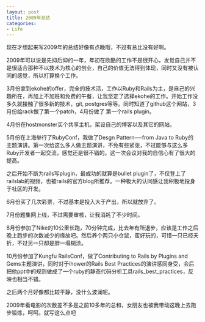 ```yaml
---
layout: post
title: 2009年总结
categories:
- Life
---
```

现在才想起来写2009年的总结好像有点晚哦，不过有总比没有好啊。

2009年可以说是先抑后仰的一年，年初在欧酷的工作不是很开心，发觉自己并不是很适合那种不以技术为核心的创业，自己的价值无法得到体现，同时又没有被认同的感觉，所以打算换个工作。

3月份拿到ekohe的offer，完全的技术活，工作以Ruby和Rails为主，是自己的兴趣所在，再加上不加班和免费的午餐，让我坚定了选择ekohe的工作。开始工作没多久就接触了很多新的技术，git, postgres等等。同时知道了github这个网站，3月份给rack做了第一个patch，4月份做了 第一个rails plugin。

4月份在hostmonster买个共享主机，架设自己的博客以及其它的网站。

5月份在上海举行了RubyConf，我做了Desgn Pattern──from Java to Ruby的主题演讲。第一次给这么多人做主题演讲，不免有些紧张，不过能够与这么多Ruby开发者一起交流，感觉还是很不错的。这一次会议对我的自信心有了很大的提高。

之后开始不断为rails写plugin，最成功的就算是bullet plugin了，不仅登上了railslab的视频，也被rails的官方blog所推荐。一种极大的认同感让我积极地投身于社区的开发。

6月份买了几次彩票，不过基本是投入大于产出，所以就放弃了。

7月份题集网上线，不过需要审核，让我消耗了不少时间。

8月份参加了Nike的10公里长跑，70分钟完成，比去年有所退步，应该是工作之后晚上跑步的次数减少的缘故吧。然后养个两只小仓鼠，蛮好玩的，可惜一只已经夭折，不过另一只却是胖一塌糊涂。

10月份参加了Kungfu RailsConf，做了Contributing to Rails by Plugins and Gems主题演讲，同时对于ihower的Rails Best Practices的演讲感同身受，会后把他ppt中的规则做成了一个ruby的静态代码分析工具rails_best_practices，反映也相当不错。

之后两个月好像都比较平静，没什么波澜呢。

2009年看电影的次数差不多是之前10多年的总和，女朋友也被我带动这晚上去跑步锻炼，呵呵。就写这么点吧

